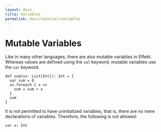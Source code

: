 ```yaml
---
layout: docs
title: Variables
permalink: docs/tutorial/variables
---
```


# Mutable Variables

Like in many other languages, there are also mutable variables in Effekt. Whereas values are defined using the `val` keyword, mutable variables use the `var` keyword.

```
def sum(xs: List[Int]): Int = {
  var sum = 0
  xs.foreach { x =>
    sum = sum + x
  }
  sum
}
```

It is not permitted to have unintialized variables, that is, there are no mere declarations of variables. Therefore, the following is not allowed:

```effekt:repl
var x: Int
```